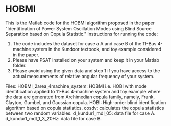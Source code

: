 # HOBMI
This is the Matlab code for the HOBMI algorithm proposed in the paper "Identification of Power System Oscillation Modes using Blind Source Separation based on Copula Statistic."
Instructions for running the code:
1. The code includes the dataset for case a A and case B of the 11-Bus 4-machine system in the Kundoor textbook, and toy example considered in the paper.
2. Please have PSAT installed on your system and keep it in your Matlab folder. 
3. Please avoid using the given data and step 1 if you have access to the actual measurements of relative angular frequency of your system.

Files:
HOBMI_2area_4machine_system: HOBMI i.e. HOBI with mode identification applied to 11-Bus 4-machine system and toy example where the data are generated from Archimedian copula family, namely, Frank, Clayton, Gumbel, and Gaussian copula.
HOBI: High-order blind identification algorithm based on copula statistics.
cosdv: calculates the copula statistics between two random variables. 
d_kundur1_mdl_05: data file for case A.
d_kundur1_mdl_1_3_20Hz: data file for case B.
